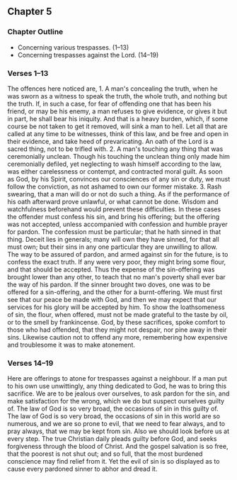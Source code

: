 ## Chapter 5

### Chapter Outline

- Concerning various trespasses. (1–13)
- Concerning trespasses against the Lord. (14–19)

### Verses 1–13

The offences here noticed are, 1. A man's concealing the truth, when he was sworn as a witness to speak the truth, the whole truth, and nothing but the truth. If, in such a case, for fear of offending one that has been his friend, or may be his enemy, a man refuses to give evidence, or gives it but in part, he shall bear his iniquity. And that is a heavy burden, which, if some course be not taken to get it removed, will sink a man to hell. Let all that are called at any time to be witnesses, think of this law, and be free and open in their evidence, and take heed of prevaricating. An oath of the Lord is a sacred thing, not to be trifled with. 2. A man's touching any thing that was ceremonially unclean. Though his touching the unclean thing only made him ceremonially defiled, yet neglecting to wash himself according to the law, was either carelessness or contempt, and contracted moral guilt. As soon as God, by his Spirit, convinces our consciences of any sin or duty, we must follow the conviction, as not ashamed to own our former mistake. 3. Rash swearing, that a man will do or not do such a thing. As if the performance of his oath afterward prove unlawful, or what cannot be done. Wisdom and watchfulness beforehand would prevent these difficulties. In these cases the offender must confess his sin, and bring his offering; but the offering was not accepted, unless accompanied with confession and humble prayer for pardon. The confession must be particular; that he hath sinned in that thing. Deceit lies in generals; many will own they have sinned, for that all must own; but their sins in any one particular they are unwilling to allow. The way to be assured of pardon, and armed against sin for the future, is to confess the exact truth. If any were very poor, they might bring some flour, and that should be accepted. Thus the expense of the sin-offering was brought lower than any other, to teach that no man's poverty shall ever bar the way of his pardon. If the sinner brought two doves, one was to be offered for a sin-offering, and the other for a burnt-offering. We must first see that our peace be made with God, and then we may expect that our services for his glory will be accepted by him. To show the loathsomeness of sin, the flour, when offered, must not be made grateful to the taste by oil, or to the smell by frankincense. God, by these sacrifices, spoke comfort to those who had offended, that they might not despair, nor pine away in their sins. Likewise caution not to offend any more, remembering how expensive and troublesome it was to make atonement.

### Verses 14–19

Here are offerings to atone for trespasses against a neighbour. If a man put to his own use unwittingly, any thing dedicated to God, he was to bring this sacrifice. We are to be jealous over ourselves, to ask pardon for the sin, and make satisfaction for the wrong, which we do but suspect ourselves guilty of. The law of God is so very broad, the occasions of sin in this guilty of. The law of God is so very broad, the occasions of sin in this world are so numerous, and we are so prone to evil, that we need to fear always, and to pray always, that we may be kept from sin. Also we should look before us at every step. The true Christian daily pleads guilty before God, and seeks forgiveness through the blood of Christ. And the gospel salvation is so free, that the poorest is not shut out; and so full, that the most burdened conscience may find relief from it. Yet the evil of sin is so displayed as to cause every pardoned sinner to abhor and dread it.

